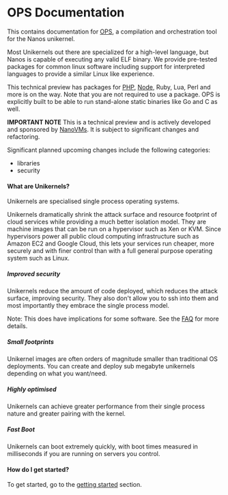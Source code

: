 # OPS Documentation
This contains documentation for [OPS](https://github.com/nanovms/ops), a
compilation and orchestration tool for the Nanos unikernel.

Most Unikernels out there are specialized for a high-level language, but Nanos
is capable of executing any valid ELF binary. We provide pre-tested packages for
common linux software including support for interpreted languages to
provide a similar Linux like experience.

This technical preview has packages for [PHP](examples.md),
[Node](examples.md), Ruby, Lua, Perl and more is on the way. Note that
you are not required to use a package. OPS is explicitly built to be
able to run stand-alone static binaries like Go and C as well.

**IMPORTANT NOTE** This is a technical preview and is actively developed and sponsored by [NanoVMs](https://www.nanovms.com). It is subject 
to significant changes and refactoring.

Significant planned upcoming changes include the following categories:

  * libraries
  * security

#### What are Unikernels?

Unikernels are specialised single process operating systems.

Unikernels dramatically shrink the attack surface and resource footprint of cloud services while providing a much better isolation model.
They are machine images that can be run on a hypervisor such as Xen or
KVM. Since hypervisors power all public cloud computing infrastructure such as Amazon EC2 and Google Cloud, this lets your services run cheaper, more securely and with finer control than with a full general purpose operating system such as Linux.

##### Improved security
Unikernels reduce the amount of code deployed, which reduces the attack surface, improving security. They also don't allow you to ssh into them and most importantly they embrace the single process model.

Note: This does have implications for some software. See the [FAQ](faq.md) for more details.

##### Small footprints
Unikernel images are often orders of magnitude smaller than traditional OS deployments. You can create and deploy sub megabyte unikernels depending on what you want/need.

##### Highly optimised
Unikernels can achieve greater performance from their single process
nature and greater pairing with the kernel.

##### Fast Boot
Unikernels can boot extremely quickly, with boot times measured in milliseconds if you are running on servers you control.

#### How do I get started?
To get started, go to the [getting started](getting_started.md) section.
